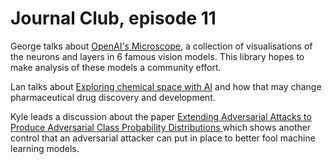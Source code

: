 # Journal Club, episode 11

George talks about [OpenAI's Microscope](https://openai.com/blog/microscope/), a collection of visualisations of the neurons and layers in 6 famous vision models. This library hopes to make analysis of these models a community effort.

Lan talks about [Exploring chemical space with AI](https://cen.acs.org/physical-chemistry/computational-chemistry/Exploring-chemical-space-AI-take/98/i13) and how that may change pharmaceutical drug discovery and development.

Kyle leads a discussion about the paper [Extending Adversarial Attacks to Produce Adversarial Class Probability Distributions
](https://arxiv.org/abs/2004.06383) which shows another control that an adversarial attacker can put in place to better fool machine learning models.

<script src="http://s3.amazonaws.com/dataskeptic.com/player.js" playlist="https://portal.dataskeptic.com/api/s3/serverless-crawl/user/dataskeptic/members/journal-club/2020/chemical-space-ai-microscope-and-panda-or-gibbon/34de4f0f-87bf-4437-a4f4-064bf0a6c15d.mp3" transcription="https://portal.dataskeptic.com/api/s3/serverless-crawl/user/dataskeptic/members/journal-club/2020/chemical-space-ai-microscope-and-panda-or-gibbon/34de4f0f-87bf-4437-a4f4-064bf0a6c15d.timeseries.player.json" title="" artist="" album="" artwork="" playerId="c0cc7be7-90c0-451f-990f-b9aff73e93c8"></script>

